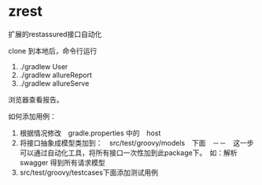 # zrest
扩展的restassured接口自动化

clone 到本地后，命令行运行
1. ./gradlew User
2. ./gradlew allureReport
3.  ./gradlew allureServe

浏览器查看报告。

如何添加用例：
1. 根据情况修改　gradle.properties 中的　host
2. 将接口抽象成模型类加到：　src/test/groovy/models　下面　－－　这一步可以通过自动化工具，将所有接口一次性加到此package下。　如：解析swagger 得到所有请求模型
3. src/test/groovy/testcases下面添加测试用例

